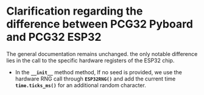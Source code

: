 # Clarification regarding the difference between PCG32 Pyboard and PCG32 ESP32

The general documentation remains unchanged. the only notable difference lies in the call to the specific hardware registers of the ESP32 chip.

- In the  **`__init__`** method method, If no seed is provided, we use the hardware RNG call through **`ESP32RNG()`** and add the current time **`time.ticks_ms()`** for an additional random character.
